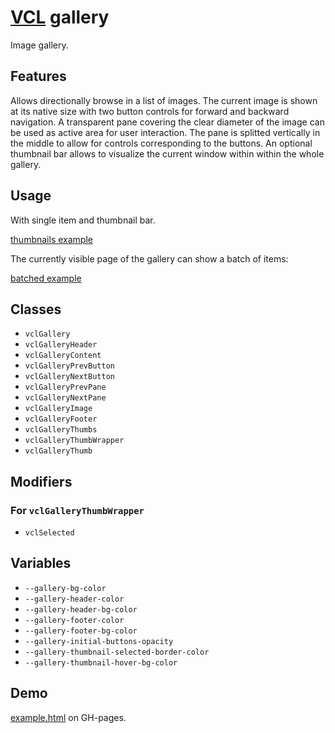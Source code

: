 # [VCL](https://github.com/vcl/vcl/doc) gallery

Image gallery.

## Features

Allows directionally browse in a list of images.
The current image is shown at its native size with two button controls 
for forward and backward navigation.
A transparent pane covering the clear diameter of the image can be used as
active area for user interaction. The pane is splitted vertically in the middle
to allow for controls corresponding to the buttons.
An optional thumbnail bar allows to visualize the current window within within
the whole gallery.

## Usage

With single item and thumbnail bar.

[thumbnails example](/demo/example-thumbnails.html)

The currently visible page of the gallery can show a batch of items:

[batched example](/demo/example-batched.html)

## Classes

- `vclGallery`
- `vclGalleryHeader`
- `vclGalleryContent`
- `vclGalleryPrevButton`
- `vclGalleryNextButton`
- `vclGalleryPrevPane`
- `vclGalleryNextPane`
- `vclGalleryImage`
- `vclGalleryFooter`
- `vclGalleryThumbs`
- `vclGalleryThumbWrapper`
- `vclGalleryThumb`

## Modifiers

### For `vclGalleryThumbWrapper`

- `vclSelected`

## Variables

- `--gallery-bg-color`
- `--gallery-header-color`
- `--gallery-header-bg-color`
- `--gallery-footer-color`
- `--gallery-footer-bg-color`
- `--gallery-initial-buttons-opacity`
- `--gallery-thumbnail-selected-border-color`
- `--gallery-thumbnail-hover-bg-color`

## Demo

[example.html](/demo/example.html) on GH-pages.
